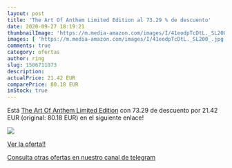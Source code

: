 ```yaml
---
layout: post
title: 'The Art Of Anthem Limited Edition al 73.29 % de descuento'
date: 2020-09-27 18:19:21
thumbnailImage: 'https://m.media-amazon.com/images/I/41eodpTcDtL._SL200_.jpg'
images: [ 'https://m.media-amazon.com/images/I/41eodpTcDtL._SL200_.jpg' ]
comments: true
category: ofertas
author: ring
slug: 1506711073
description:
actualPrice: 21.42 EUR
comparePrice: 80.18 EUR
inStock: true
---
```


Está [The Art Of Anthem Limited Edition](https://www.amazon.es/dp/1506711073/?tag=redken-21) con 73.29 de descuento por 21.42 EUR (original: 80.18 EUR) en el siguiente enlace!

[![](https://m.media-amazon.com/images/I/41eodpTcDtL._SL200_.jpg)](https://www.amazon.es/dp/1506711073/?tag=redken-21)

[Ver la oferta!!](https://www.amazon.es/dp/1506711073/?tag=redken-21)

[Consulta otras ofertas en nuestro canal de telegram](https://t.me/s/ofertas25)
